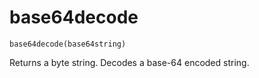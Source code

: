 # base64decode

`base64decode(base64string)`

Returns a byte string. Decodes a base-64 encoded string.